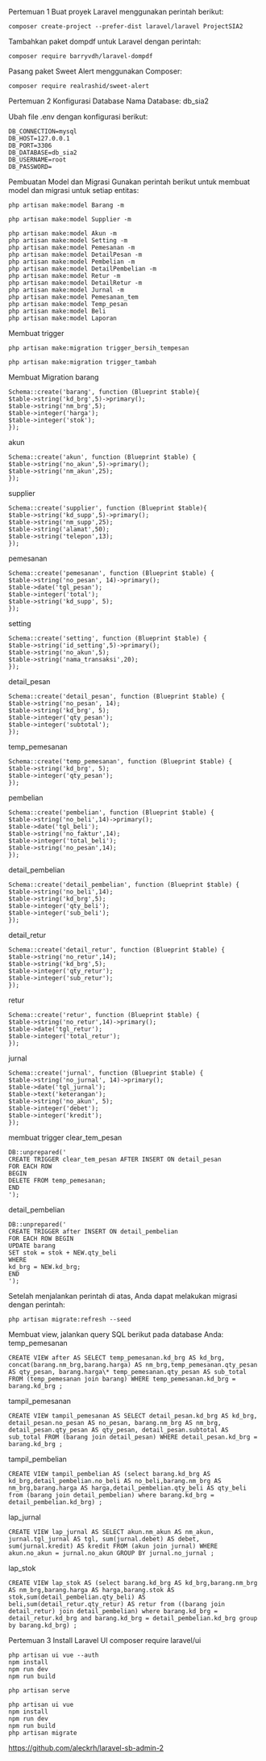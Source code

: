Pertemuan 1
Buat proyek Laravel menggunakan perintah berikut:

    composer create-project --prefer-dist laravel/laravel ProjectSIA2

Tambahkan paket dompdf untuk Laravel dengan perintah:

    composer require barryvdh/laravel-dompdf

Pasang paket Sweet Alert menggunakan Composer:

    composer require realrashid/sweet-alert

Pertemuan 2
Konfigurasi Database
Nama Database: db_sia2

Ubah file .env dengan konfigurasi berikut:

    DB_CONNECTION=mysql
    DB_HOST=127.0.0.1
    DB_PORT=3306
    DB_DATABASE=db_sia2
    DB_USERNAME=root
    DB_PASSWORD=

Pembuatan Model dan Migrasi
Gunakan perintah berikut untuk membuat model dan migrasi untuk setiap entitas:

    php artisan make:model Barang -m

    php artisan make:model Supplier -m

    php artisan make:model Akun -m
    php artisan make:model Setting -m
    php artisan make:model Pemesanan -m
    php artisan make:model DetailPesan -m
    php artisan make:model Pembelian -m
    php artisan make:model DetailPembelian -m
    php artisan make:model Retur -m
    php artisan make:model DetailRetur -m
    php artisan make:model Jurnal -m
    php artisan make:model Pemesanan_tem
    php artisan make:model Temp_pesan
    php artisan make:model Beli
    php artisan make:model Laporan

Membuat trigger

    php artisan make:migration trigger_bersih_tempesan

    php artisan make:migration trigger_tambah

Membuat Migration
barang

    Schema::create('barang', function (Blueprint $table){
    $table->string('kd_brg',5)->primary();
    $table->string('nm_brg',5);
    $table->integer('harga');
    $table->integer('stok');
    });

akun

    Schema::create('akun', function (Blueprint $table) {
    $table->string('no_akun',5)->primary();
    $table->string('nm_akun',25);
    });

supplier

    Schema::create('supplier', function (Blueprint $table){
    $table->string('kd_supp',5)->primary();
    $table->string('nm_supp',25);
    $table->string('alamat',50);
    $table->string('telepon',13);
    });

pemesanan

    Schema::create('pemesanan', function (Blueprint $table) {
    $table->string('no_pesan', 14)->primary();
    $table->date('tgl_pesan');
    $table->integer('total');
    $table->string('kd_supp', 5);
    });

setting

    Schema::create('setting', function (Blueprint $table) {
    $table->string('id_setting',5)->primary();
    $table->string('no_akun',5);
    $table->string('nama_transaksi',20);
    });

detail_pesan

    Schema::create('detail_pesan', function (Blueprint $table) {
    $table->string('no_pesan', 14);
    $table->string('kd_brg', 5);
    $table->integer('qty_pesan');
    $table->integer('subtotal');
    });

temp_pemesanan

    Schema::create('temp_pemesanan', function (Blueprint $table) {
    $table->string('kd_brg', 5);
    $table->integer('qty_pesan');
    });

pembelian

    Schema::create('pembelian', function (Blueprint $table) {
    $table->string('no_beli',14)->primary();
    $table->date('tgl_beli');
    $table->string('no_faktur',14);
    $table->integer('total_beli');
    $table->string('no_pesan',14);
    });

detail_pembelian

    Schema::create('detail_pembelian', function (Blueprint $table) {
    $table->string('no_beli',14);
    $table->string('kd_brg',5);
    $table->integer('qty_beli');
    $table->integer('sub_beli');
    });

detail_retur

    Schema::create('detail_retur', function (Blueprint $table) {
    $table->string('no_retur',14);
    $table->string('kd_brg',5);
    $table->integer('qty_retur');
    $table->integer('sub_retur');
    });

retur

    Schema::create('retur', function (Blueprint $table) {
    $table->string('no_retur',14)->primary();
    $table->date('tgl_retur');
    $table->integer('total_retur');
    });

jurnal

    Schema::create('jurnal', function (Blueprint $table) {
    $table->string('no_jurnal', 14)->primary();
    $table->date('tgl_jurnal');
    $table->text('keterangan');
    $table->string('no_akun', 5);
    $table->integer('debet');
    $table->integer('kredit');
    });

membuat trigger
clear_tem_pesan

    DB::unprepared('
    CREATE TRIGGER clear_tem_pesan AFTER INSERT ON detail_pesan
    FOR EACH ROW
    BEGIN
    DELETE FROM temp_pemesanan;
    END
    ');

detail_pembelian

    DB::unprepared('
    CREATE TRIGGER after INSERT ON detail_pembelian
    FOR EACH ROW BEGIN
    UPDATE barang
    SET stok = stok + NEW.qty_beli
    WHERE
    kd_brg = NEW.kd_brg;
    END
    ');

Setelah menjalankan perintah di atas, Anda dapat melakukan migrasi dengan perintah:

    php artisan migrate:refresh --seed

Membuat view, jalankan query SQL berikut pada database Anda:
temp_pemesanan

    CREATE VIEW after AS SELECT temp_pemesanan.kd_brg AS kd_brg, concat(barang.nm_brg,barang.harga) AS nm_brg,temp_pemesanan.qty_pesan AS qty_pesan, barang.harga\* temp_pemesanan.qty_pesan AS sub_total FROM (temp_pemesanan join barang) WHERE temp_pemesanan.kd_brg = barang.kd_brg ;

tampil_pemesanan

    CREATE VIEW tampil_pemesanan AS SELECT detail_pesan.kd_brg AS kd_brg, detail_pesan.no_pesan AS no_pesan, barang.nm_brg AS nm_brg, detail_pesan.qty_pesan AS qty_pesan, detail_pesan.subtotal AS sub_total FROM (barang join detail_pesan) WHERE detail_pesan.kd_brg = barang.kd_brg ;

tampil_pembelian

    CREATE VIEW tampil_pembelian AS (select barang.kd_brg AS kd_brg,detail_pembelian.no_beli AS no_beli,barang.nm_brg AS nm_brg,barang.harga AS harga,detail_pembelian.qty_beli AS qty_beli from (barang join detail_pembelian) where barang.kd_brg = detail_pembelian.kd_brg) ;

lap_jurnal

    CREATE VIEW lap_jurnal AS SELECT akun.nm_akun AS nm_akun, jurnal.tgl_jurnal AS tgl, sum(jurnal.debet) AS debet, sum(jurnal.kredit) AS kredit FROM (akun join jurnal) WHERE akun.no_akun = jurnal.no_akun GROUP BY jurnal.no_jurnal ;

lap_stok

    CREATE VIEW lap_stok AS (select barang.kd_brg AS kd_brg,barang.nm_brg AS nm_brg,barang.harga AS harga,barang.stok AS stok,sum(detail_pembelian.qty_beli) AS beli,sum(detail_retur.qty_retur) AS retur from ((barang join detail_retur) join detail_pembelian) where barang.kd_brg = detail_retur.kd_brg and barang.kd_brg = detail_pembelian.kd_brg group by barang.kd_brg) ;

Pertemuan 3
Install Laravel UI
composer require laravel/ui

    php artisan ui vue --auth
    npm install
    npm run dev
    npm run build

    php artisan serve

    php artisan ui vue
    npm install
    npm run dev
    npm run build
    php artisan migrate

https://github.com/aleckrh/laravel-sb-admin-2
